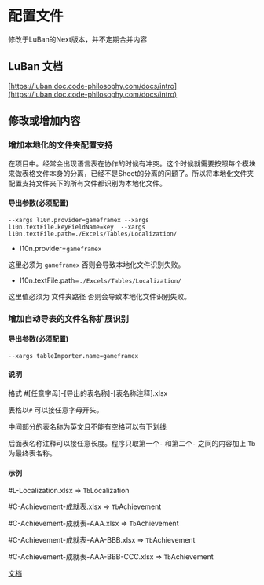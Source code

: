 # 配置文件

修改于LuBan的Next版本，并不定期合并内容

## LuBan 文档

[https://luban.doc.code-philosophy.com/docs/intro](https://luban.doc.code-philosophy.com/docs/intro)

## 修改或增加内容

### 增加本地化的文件夹配置支持

在项目中。经常会出现语言表在协作的时候有冲突。这个时候就需要按照每个模块来做表格文件本身的分离，已经不是Sheet的分离的问题了。所以将本地化文件夹配置支持文件夹下的所有文件都识别为本地化文件。

#### 导出参数(必须配置)

```
--xargs l10n.provider=gameframex --xargs l10n.textFile.keyFieldName=key  --xargs l10n.textFile.path=./Excels/Tables/Localization/
```

- l10n.provider=`gameframex`

这里必须为 `gameframex` 否则会导致本地化文件识别失败。

- l10n.textFile.path=`./Excels/Tables/Localization/`

这里值必须为 文件夹路径 否则会导致本地化文件识别失败。

### 增加自动导表的文件名称扩展识别

#### 导出参数(必须配置)

```
--xargs tableImporter.name=gameframex
```

#### 说明

格式 #[任意字母]-[导出的表名称]-[表名称注释].xlsx

表格以`#` 可以接任意字母开头。

中间部分的表名称为英文且不能有空格可以有下划线

后面表名称注释可以接任意长度。程序只取第一个`-` 和第二个`-` 之间的内容加上 `Tb` 为最终表名称。

#### 示例

#L-Localization.xlsx => `Tb`Localization

#C-Achievement-成就表.xlsx => `Tb`Achievement

#C-Achievement-成就表-AAA.xlsx => `Tb`Achievement

#C-Achievement-成就表-AAA-BBB.xlsx => `Tb`Achievement

#C-Achievement-成就表-AAA-BBB-CCC.xlsx => `Tb`Achievement

[文档](start.md)
